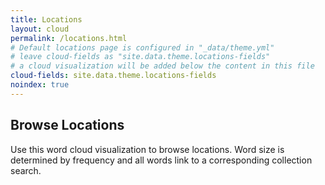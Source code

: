 ```yaml
---
title: Locations
layout: cloud
permalink: /locations.html
# Default locations page is configured in "_data/theme.yml"
# leave cloud-fields as "site.data.theme.locations-fields"
# a cloud visualization will be added below the content in this file
cloud-fields: site.data.theme.locations-fields
noindex: true
---
```


## Browse Locations

Use this word cloud visualization to browse locations.
Word size is determined by frequency and all words link to a corresponding collection search.
